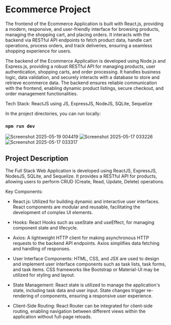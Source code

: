 # Ecommerce Project

The frontend of the Ecommerce Application is built with React.js, providing a modern, responsive, and user-friendly interface for browsing products, managing the shopping cart, and placing orders. It interacts with the backend via RESTful API endpoints to fetch product data, handle cart operations, process orders, and track deliveries, ensuring a seamless shopping experience for users.

The backend of the Ecommerce Application is developed using Node.js and Express.js, providing a robust RESTful API for managing products, user authentication, shopping carts, and order processing. It handles business logic, data validation, and securely interacts with a database to store and retrieve ecommerce data. The backend ensures reliable communication with the frontend, enabling dynamic product listings, secure checkout, and order management functionalities.

Tech Stack: ReactJS using JS, ExpressJS, NodeJS, SQLite, Sequelize

In the project directories, you can run locally:

### `npm run dev`

![Screenshot 2025-05-19 004419](https://github.com/user-attachments/assets/1c8cb377-baba-4935-920f-7f968aaeaa0a)
![Screenshot 2025-05-17 033226](https://github.com/user-attachments/assets/d2b8565a-c094-41ae-ae75-0092fa63ce25)
![Screenshot 2025-05-17 033317](https://github.com/user-attachments/assets/1185a78c-4bd3-4897-9402-a4f49f4f9b22)

## Project Description

The Full Stack Web Application is developed using ReactJS, ExpressJS, NodesJS, SQLite, and Sequelize. It provides a RESTful API for products, allowing users to perform CRUD (Create, Read, Update, Delete) operations.

Key Components:

* React.js: Utilized for building dynamic and interactive user interfaces. React components are modular and reusable, facilitating the development of complex UI elements.

* Hooks: React Hooks such as useState and useEffect, for managing component state and lifecycle.

* Axios: A lightweight HTTP client for making asynchronous HTTP requests to the backend API endpoints. Axios simplifies data fetching and handling of responses.

* User Interface Components: HTML, CSS, and JSX are used to design and implement user interface components such as task lists, task forms, and task items. CSS frameworks like Bootstrap or Material-UI may be utilized for styling and layout.

* State Management: React state is utilized to manage the application's state, including task data and user input. State changes trigger re-rendering of components, ensuring a responsive user experience.

* Client-Side Routing: React Router can be integrated for client-side routing, enabling navigation between different views within the application without full-page reloads.
